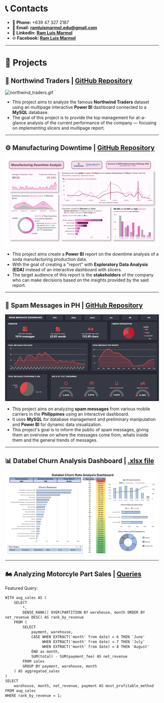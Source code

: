 # 📞 **Contacts**
- 📱 **Phone:** +639 47 327 2187  
- 📧 **Email:** [**ramluismarmol.edu@gmail.com**](mailto:ramluismarmol.edu@gmail.com)  
- 💼 **LinkedIn:** [**Ram Luis Marmol**](https://www.linkedin.com/in/ram-luis-marmol-7b4b1b2a4/)  
- 🌐 **Facebook:** [**Ram Luis Marmol**](https://www.facebook.com/ramluissss)

---

# 🚀 **Projects**

## 🧩 **Northwind Traders** | [**GitHub Repository**](https://github.com/ramluislmarmol/northwind_traders)
![northwind_traders.gif](assets/northwind_traders.gif)  
- This project aims to analyze the famous **Northwind Traders** dataset using an multipage interactive **Power BI** dashboard connected to a **MySQL** database.  
- The goal of this project is to provide the top management for at-a-glance analysis of the current performance of the company — focusing on implementing slicers and multipage report.

---

## ⚙️ **Manufacturing Downtime** | [**GitHub Repository**](https://github.com/ramluislmarmol/soda_manufacturing_dashboard)
![soda_manufacturing_dashboard.jpg](assets/soda_manufacturing_dashboard.jpg)  
- This project aims create a **Power BI** report on the downtime analysis of a soda manufacturing production data.  
- With the goal of creating a "report" with **Exploratory Data Analysis (EDA)** instead of an interactive dashboard with slicers.  
- The target audience of this report is the **stakeholders** of the company who can make decisions based on the insights provided by the said report.

---

## 📱 **Spam Messages in PH** | [**GitHub Repository**](https://github.com/ramluislmarmol/spam_messages_analysis)
![spam_messages_dashboard.gif](assets/spam_messages_dashboard.gif)  
- This project aims on analyzing **spam messages** from various mobile carriers in the **Philippines** using an interactive dashboard.  
- It uses **MySQL** for database management and preliminary manipulation and **Power BI** for dynamic data visualization.  
- This project's goal is to inform the public of spam messages, giving them an overview on where the messages come from, whats inside them and the general trends of messages.

---

## 📊 **Databel Churn Analysis Dashboard** | [**.xlsx file**](https://docs.google.com/spreadsheets/d/1tlPVsxLdzfV8ovVwf7D0yUElDeCeH112/edit?usp=sharing&ouid=101272627821031792003&rtpof=true&sd=true)
![databel_churn_dashboard.png](assets/databel_churn_dashboard.png)

---

## 🏍️ **Analyzing Motorcyle Part Sales** | [**Queries**](https://www.datacamp.com/datalab/w/09c538e2-93e6-4498-ba97-ec3e0b05e031)
Featured Query:
```
WITH aug_sales AS (
	SELECT
		*,
	    DENSE_RANK() OVER(PARTITION BY warehouse, month ORDER BY net_revenue DESC) AS rank_by_revenue
	FROM (
	    SELECT
		    payment, warehouse,
			CASE WHEN EXTRACT('month' from date) = 6 THEN 'June'
		         WHEN EXTRACT('month' from date) = 7 THEN 'July'
		         WHEN EXTRACT('month' from date) = 8 THEN 'August'
		    END as month,
			SUM(total) - SUM(payment_fee) AS net_revenue
    	FROM sales
		GROUP BY payment, warehouse, month
	) AS aggregated_sales
)
SELECT 
	warehouse, month, net_revenue, payment AS most_profitable_method
FROM aug_sales
WHERE rank_by_revenue = 1;
```
